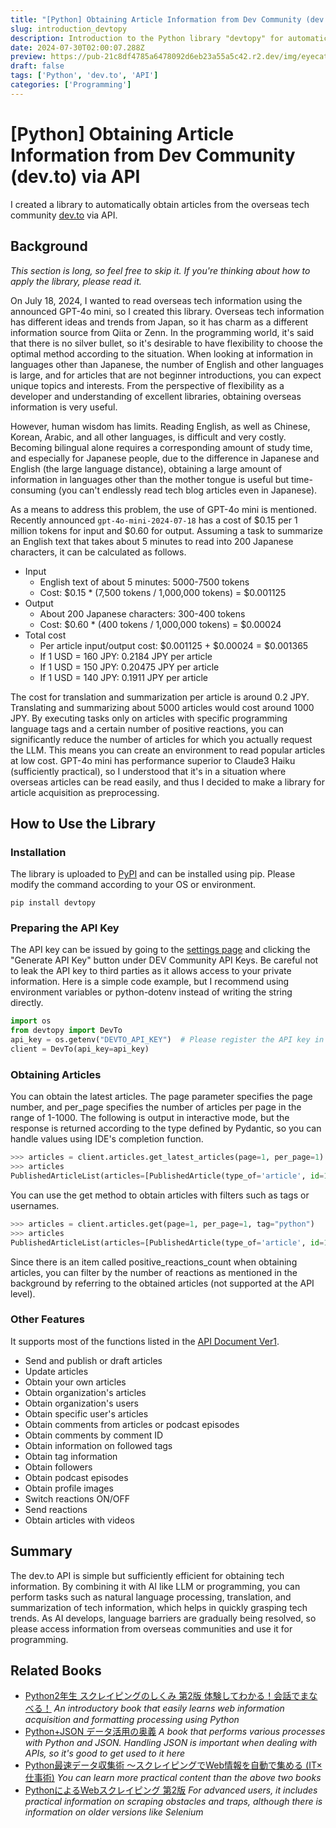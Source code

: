 ```yaml
---
title: "[Python] Obtaining Article Information from Dev Community (dev.to) via API"
slug: introduction_devtopy
description: Introduction to the Python library "devtopy" for automatically obtaining articles from the overseas tech community dev.to via API. It explains the usage and features of the library in detail. It also mentions the possibilities of translation and summarization by combining with GPT-4o mini. By using devtopy, access to overseas tech information becomes easier, contributing to the improvement of programming skills.
date: 2024-07-30T02:00:07.288Z
preview: https://pub-21c8df4785a6478092d6eb23a55a5c42.r2.dev/img/eyecatch/devto_eycatch.webp
draft: false
tags: ['Python', 'dev.to', 'API']
categories: ['Programming']
---
```


# [Python] Obtaining Article Information from Dev Community (dev.to) via API

I created a library to automatically obtain articles from the overseas tech community [dev.to](https://dev.to/) via API.

## Background

*This section is long, so feel free to skip it. If you're thinking about how to apply the library, please read it.*

On July 18, 2024, I wanted to read overseas tech information using the announced GPT-4o mini, so I created this library. Overseas tech information has different ideas and trends from Japan, so it has charm as a different information source from Qiita or Zenn. In the programming world, it's said that there is no silver bullet, so it's desirable to have flexibility to choose the optimal method according to the situation. When looking at information in languages other than Japanese, the number of English and other languages is large, and for articles that are not beginner introductions, you can expect unique topics and interests. From the perspective of flexibility as a developer and understanding of excellent libraries, obtaining overseas information is very useful.

However, human wisdom has limits. Reading English, as well as Chinese, Korean, Arabic, and all other languages, is difficult and very costly. Becoming bilingual alone requires a corresponding amount of study time, and especially for Japanese people, due to the difference in Japanese and English (the large language distance), obtaining a large amount of information in languages other than the mother tongue is useful but time-consuming (you can't endlessly read tech blog articles even in Japanese).

As a means to address this problem, the use of GPT-4o mini is mentioned. Recently announced `gpt-4o-mini-2024-07-18` has a cost of $0.15 per 1 million tokens for input and $0.60 for output. Assuming a task to summarize an English text that takes about 5 minutes to read into 200 Japanese characters, it can be calculated as follows.

* Input
  * English text of about 5 minutes: 5000-7500 tokens
  * Cost: $0.15 * (7,500 tokens / 1,000,000 tokens) = $0.001125
* Output
  * About 200 Japanese characters: 300-400 tokens
  * Cost: $0.60 * (400 tokens / 1,000,000 tokens) = $0.00024
* Total cost
  * Per article input/output cost: $0.001125 + $0.00024 = $0.001365
  * If 1 USD = 160 JPY: 0.2184 JPY per article
  * If 1 USD = 150 JPY: 0.20475 JPY per article
  * If 1 USD = 140 JPY: 0.1911 JPY per article

The cost for translation and summarization per article is around 0.2 JPY. Translating and summarizing about 5000 articles would cost around 1000 JPY. By executing tasks only on articles with specific programming language tags and a certain number of positive reactions, you can significantly reduce the number of articles for which you actually request the LLM. This means you can create an environment to read popular articles at low cost. GPT-4o mini has performance superior to Claude3 Haiku (sufficiently practical), so I understood that it's in a situation where overseas articles can be read easily, and thus I decided to make a library for article acquisition as preprocessing.

## How to Use the Library

### Installation

The library is uploaded to [PyPI](https://pypi.org/project/devtopy/) and can be installed using pip. Please modify the command according to your OS or environment.

```
pip install devtopy
```

### Preparing the API Key

The API key can be issued by going to the [settings page](https://dev.to/settings/extensions) and clicking the "Generate API Key" button under DEV Community API Keys. Be careful not to leak the API key to third parties as it allows access to your private information. Here is a simple code example, but I recommend using environment variables or python-dotenv instead of writing the string directly.

```python
import os
from devtopy import DevTo
api_key = os.getenv("DEVTO_API_KEY")  # Please register the API key in the environment variable beforehand
client = DevTo(api_key=api_key)
```

### Obtaining Articles

You can obtain the latest articles. The page parameter specifies the page number, and per_page specifies the number of articles per page in the range of 1-1000. The following is output in interactive mode, but the response is returned according to the type defined by Pydantic, so you can handle values using IDE's completion function.

```python
>>> articles = client.articles.get_latest_articles(page=1, per_page=1)
>>> articles
PublishedArticleList(articles=[PublishedArticle(type_of='article', id=1940659, title='Embracing Surface-Level Understanding: A Key to Mastering Software Engineering', description='Theory can lead to experience by practice. However, theory without practice will not give us real...', readable_publish_date='Jul 30', slug='embracing-surface-level-understanding-a-key-to-mastering-software-engineering-47pl', path='/muhammad_salem/embracing-surface-level-understanding-a-key-to-mastering-software-engineering-47pl', url=Url('https://dev.to/muhammad_salem/embracing-surface-level-understanding-a-key-to-mastering-software-engineering-47pl'), comments_count=0, public_reactions_count=0, collection_id=None, published_timestamp='2024-07-30T01:10:03Z', positive_reactions_count=0, cover_image=None, social_image=Url('https://media.dev.to/cdn-cgi/image/width=1000,height=500,fit=cover,gravity=auto,format=auto/https%3A%2F%2Fdev-to-uploads.s3.amazonaws.com%2Fuploads%2Farticles%2Fu0ukjaq1f51xr4c0n3c4.png'), canonical_url=Url('https://dev.to/muhammad_salem/embracing-surface-level-understanding-a-key-to-mastering-software-engineering-47pl'), created_at='2024-07-30T01:10:03Z', edited_at=None, crossposted_at=None, published_at='2024-07-30T01:10:03Z', last_comment_at='2024-07-30T01:10:03Z', reading_time_minutes=5, tag_list=[], tags='', user=User(name='Muhammad Salem', username='muhammad_salem', twitter_username=None, github_username=None, user_id=1234060, website_url=None, profile_image='https://media.dev.to/cdn-cgi/image/width=640,height=640,fit=cover,gravity=auto,format=auto/https%3A%2F%2Fdev-to-uploads.s3.amazonaws.com%2Fuploads%2Fuser%2Fprofile_image%2F1234060%2F60453f1e-7129-4e29-9b27-8114ec7caea7.png', profile_image_90='https://media.dev.to/cdn-cgi/image/width=90,height=90,fit=cover,gravity=auto,format=auto/https%3A%2F%2Fdev-to-uploads.s3.amazonaws.com%2Fuploads%2Fuser%2Fprofile_image%2F1234060%2F60453f1e-7129-4e29-9b27-8114ec7caea7.png'), organization=None, flare_tag=None)])
```

You can use the get method to obtain articles with filters such as tags or usernames.

```python
>>> articles = client.articles.get(page=1, per_page=1, tag="python")
>>> articles
PublishedArticleList(articles=[PublishedArticle(type_of='article', id=1931086, title='Pre-Cloud Development Chatbot with Streamlit, Langchain, OpenAI and MongoDB Atlas Vector Search', description='Introduction   In this blog, I’ll discuss how I built a Retrieval-Augmented Generation (RAG)...', readable_publish_date='Jul 30', slug='pre-cloud-development-chatbot-with-streamlit-langchain-openai-and-mongodb-atlas-vector-search-43l', path='/amandaruzza/pre-cloud-development-chatbot-with-streamlit-langchain-openai-and-mongodb-atlas-vector-search-43l', url=Url('https://dev.to/amandaruzza/pre-cloud-development-chatbot-with-streamlit-langchain-openai-and-mongodb-atlas-vector-search-43l'), comments_count=0, public_reactions_count=0, collection_id=None, published_timestamp='2024-07-30T00:26:40Z', positive_reactions_count=0, cover_image=Url('https://media.dev.to/cdn-cgi/image/width=1000,height=420,fit=cover,gravity=auto,format=auto/https%3A%2F%2Fdev-to-uploads.s3.amazonaws.com%2Fuploads%2Farticles%2Fjgd9gkudqjq7xs0vnpqe.png'), social_image=Url('https://media.dev.to/cdn-cgi/image/width=1000,height=500,fit=cover,gravity=auto,format=auto/https%3A%2F%2Fdev-to-uploads.s3.amazonaws.com%2Fuploads%2Farticles%2Fjgd9gkudqjq7xs0vnpqe.png'), canonical_url=Url('https://dev.to/amandaruzza/pre-cloud-development-chatbot-with-streamlit-langchain-openai-and-mongodb-atlas-vector-search-43l'), created_at='2024-07-21T20:00:34Z', edited_at='2024-07-30T00:45:58Z', crossposted_at=None, published_at='2024-07-30T00:26:40Z', last_comment_at='2024-07-30T00:26:40Z', reading_time_minutes=8, tag_list=['rag', 'pdftextextraction', 'python', 'vectordatabase'], tags='rag, pdftextextraction, python, vectordatabase', user=User(name='Amanda Ruzza', username='amandaruzza', twitter_username=None, github_username=None, user_id=1246885, website_url=None, profile_image='https://media.dev.to/cdn-cgi/image/width=640,height=640,fit=cover,gravity=auto,format=auto/https%3A%2F%2Fdev-to-uploads.s3.amazonaws.com%2Fuploads%2Fuser%2Fprofile_image%2F1246885%2Fd39cfd89-1ab8-4a03-9dd7-6ebe8a2037f7.JPG', profile_image_90='https://media.dev.to/cdn-cgi/image/width=90,height=90,fit=cover,gravity=auto,format=auto/https%3A%2F%2Fdev-to-uploads.s3.amazonaws.com%2Fuploads%2Fuser%2Fprofile_image%2F1246885%2Fd39cfd89-1ab8-4a03-9dd7-6ebe8a2037f7.JPG'), organization=None, flare_tag=None)])
```

Since there is an item called positive_reactions_count when obtaining articles, you can filter by the number of reactions as mentioned in the background by referring to the obtained articles (not supported at the API level).

### Other Features

It supports most of the functions listed in the [API Document Ver1](https://developers.forem.com/api/v1).

* Send and publish or draft articles
* Update articles
* Obtain your own articles
* Obtain organization's articles
* Obtain organization's users
* Obtain specific user's articles
* Obtain comments from articles or podcast episodes
* Obtain comments by comment ID
* Obtain information on followed tags
* Obtain tag information
* Obtain followers
* Obtain podcast episodes
* Obtain profile images
* Switch reactions ON/OFF
* Send reactions
* Obtain articles with videos

## Summary

The dev.to API is simple but sufficiently efficient for obtaining tech information. By combining it with AI like LLM or programming, you can perform tasks such as natural language processing, translation, and summarization of tech information, which helps in quickly grasping tech trends. As AI develops, language barriers are gradually being resolved, so please access information from overseas communities and use it for programming.

## Related Books

* [Python2年生 スクレイピングのしくみ 第2版 体験してわかる！会話でまなべる！](https://www.amazon.co.jp/dp/4798182605?&linkCode=ll1&tag=rmc-8-22&linkId=4a1dc72f97c1dd130dbe78cfce68e030&language=ja_JP&ref_=as_li_ss_tl) *An introductory book that easily learns web information acquisition and formatting processing using Python*
* [Python+JSON データ活用の奥義](https://www.amazon.co.jp/dp/4802613938?&linkCode=ll1&tag=rmc-8-22&linkId=a7d3aa276cca47fa9918f8d402e0b51a&language=ja_JP&ref_=as_li_ss_tl) *A book that performs various processes with Python and JSON. Handling JSON is important when dealing with APIs, so it's good to get used to it here*
* [Python最速データ収集術 〜スクレイピングでWeb情報を自動で集める (IT×仕事術)](https://www.amazon.co.jp/dp/4297126419?&linkCode=ll1&tag=rmc-8-22&linkId=4a3242c286c3ba5f97b5720ab7a4da56&language=ja_JP&ref_=as_li_ss_tl) *You can learn more practical content than the above two books*
* [PythonによるWebスクレイピング 第2版](https://www.amazon.co.jp/dp/4873118719?&linkCode=ll1&tag=rmc-8-22&linkId=f798515761caf2f96c32cbd931170872&language=ja_JP&ref_=as_li_ss_tl) *For advanced users, it includes practical information on scraping obstacles and traps, although there is information on older versions like Selenium*